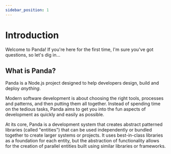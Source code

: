 ```yaml
---
sidebar_position: 1
---
```


# Introduction

Welcome to Panda! If you're here for the first time, I'm sure you've got questions, so let's dig in...

## What is Panda?

Panda is a Node.js project designed to help developers design, build and deploy _anything_.

Modern software development is about choosing the right tools, processes and patterns, and then putting them all together. Instead of spending time on the tedious tasks, Panda aims to get you into the fun aspects of development as quickly and easily as possible.

At its core, Panda is a development system that creates abstract patterned libraries (called "entities") that can be used independently or bundled together to create larger systems or projects. It uses best-in-class libraries as a foundation for each entity, but the abstraction of functionality allows for the creation of parallel entities built using similar libraries or frameworks.

